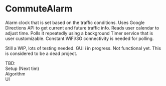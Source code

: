# CommuteAlarm
Alarm clock that is set based on the traffic conditions. Uses Google Directions API to get current and future traffic info. Reads user calendar to adjust time. Polls it repeatedly using a background Timer service that is user customizable. Constant WiFi/3G connectivity is needed for polling.

Still a WIP, lots of testing needed. GUI i in progress. Not functional yet. This is considered to be a dead project.

TBD: <br/>
Setup (Next tim)<br/>
Algorithm <br/>
UI <br/>
